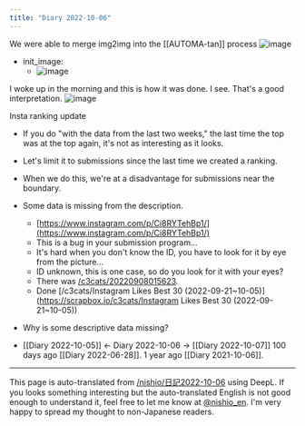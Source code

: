 ```yaml
---
title: "Diary 2022-10-06"
---
```



We were able to merge img2img into the [[AUTOMA-tan]] process
![image](https://gyazo.com/6df7a2e8184ad868947e91d7303bb430/thumb/1000)
- init_image:
    - ![image](https://gyazo.com/9124d4dda1ecca66afb932f3ba9402f0/thumb/1000)

I woke up in the morning and this is how it was done. I see. That's a good interpretation.
![image](https://gyazo.com/057bb176d02c8cd56359c99b76215982/thumb/1000)

Insta ranking update
- If you do "with the data from the last two weeks," the last time the top was at the top again, it's not as interesting as it looks.
- Let's limit it to submissions since the last time we created a ranking.
- When we do this, we're at a disadvantage for submissions near the boundary.

- Some data is missing from the description.
    - [https://www.instagram.com/p/Ci8RYTehBp1/](https://www.instagram.com/p/Ci8RYTehBp1/)
    - This is a bug in your submission program...
    - It's hard when you don't know the ID, you have to look for it by eye from the picture...
    - ID unknown, this is one case, so do you look for it with your eyes?
    - There was [/c3cats/20220908015623](https://scrapbox.io/c3cats/20220908015623).
    - Done [/c3cats/Instagram Likes Best 30 (2022-09-21~10-05)](https://scrapbox.io/c3cats/Instagram Likes Best 30 (2022-09-21~10-05))

- Why is some descriptive data missing?

- [[Diary 2022-10-05]] ← Diary 2022-10-06 → [[Diary 2022-10-07]]
100 days ago [[Diary 2022-06-28]].
1 year ago [[Diary 2021-10-06]].
---
This page is auto-translated from [/nishio/日記2022-10-06](https://scrapbox.io/nishio/日記2022-10-06) using DeepL. If you looks something interesting but the auto-translated English is not good enough to understand it, feel free to let me know at [@nishio_en](https://twitter.com/nishio_en). I'm very happy to spread my thought to non-Japanese readers.